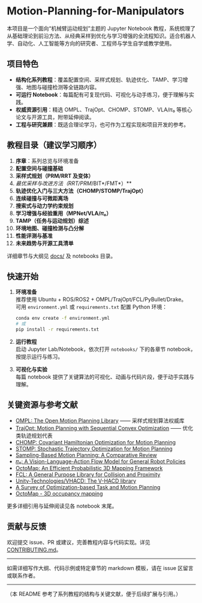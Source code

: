 # Motion-Planning-for-Manipulators

本项目是一个面向“机械臂运动规划”主题的 Jupyter Notebook 教程，系统梳理了从基础理论到前沿方法、从经典采样到优化与学习增强的全流程知识。适合机器人学、自动化、人工智能等方向的研究者、工程师与学生自学或教学使用。

## 项目特色

- **结构化系列教程**：覆盖配置空间、采样式规划、轨迹优化、TAMP、学习增强、地图与碰撞检测等全链路内容。
- **可运行 Notebook**：每篇配有可复现代码、可视化与动手练习，便于理解与实践。
- **权威资源引用**：精选 OMPL、TrajOpt、CHOMP、STOMP、VLA/𝜋₀ 等核心论文与开源工具，附带延伸阅读。
- **工程与研究兼顾**：既适合理论学习，也可作为工程实现和项目开发的参考。

## 教程目录（建议学习顺序）

1. **序章**：系列总览与环境准备
2. **配置空间与碰撞基础**
3. **采样式规划（PRM/RRT 及变体）**
4. **最优采样与改进方法（RRT*/PRM*/BIT*/FMT*）**
5. **轨迹优化入门与三大方法（CHOMP/STOMP/TrajOpt）**
6. **连续碰撞与可微距离场**
7. **搜索式与动力学约束规划**
8. **学习增强与经验重用（MPNet/VLA/𝜋₀）**
9. **TAMP（任务与运动规划）综述**
10. **环境地图、碰撞检测与凸分解**
11. **性能评测与基准**
12. **未来趋势与开源工具清单**

详细章节与大纲见 [docs/](docs/) 及 notebooks 目录。

## 快速开始

1. **环境准备**  
	推荐使用 Ubuntu + ROS/ROS2 + OMPL/TrajOpt/FCL/PyBullet/Drake。  
	可用 `environment.yml` 或 `requirements.txt` 配置 Python 环境：

	```bash
	conda env create -f environment.yml
	# 或
	pip install -r requirements.txt
	```

2. **运行教程**  
	启动 Jupyter Lab/Notebook，依次打开 `notebooks/` 下的各章节 notebook，按提示运行与练习。

3. **可视化与实验**  
	每篇 notebook 提供了关键算法的可视化、动画与代码片段，便于动手实践与理解。

## 关键资源与参考文献

- [OMPL: The Open Motion Planning Library](https://ompl.kavrakilab.org/?utm_source=chatgpt.com) —— 采样式规划算法权威库
- [TrajOpt: Motion Planning with Sequential Convex Optimization](https://rll.berkeley.edu/trajopt/ijrr/2013-IJRR-TRAJOPT.pdf?utm_source=chatgpt.com) —— 优化类轨迹规划代表
- [CHOMP: Covariant Hamiltonian Optimization for Motion Planning](https://www.ri.cmu.edu/pub_files/2013/5/CHOMP_IJRR.pdf?utm_source=chatgpt.com)
- [STOMP: Stochastic Trajectory Optimization for Motion Planning](https://ros.fei.edu.br/roswiki/attachments/Papers%282f%29ICRA2011_Kalakrishnan/kalakrishnan_icra2011.pdf?utm_source=chatgpt.com)
- [Sampling-Based Motion Planning: A Comparative Review](https://www.kavrakilab.org/publications/orthey2024-review-sampling.pdf?utm_source=chatgpt.com)
- [𝜋₀: A Vision-Language-Action Flow Model for General Robot Policies](https://arxiv.org/html/2410.24164v1?utm_source=chatgpt.com)
- [OctoMap: An Efficient Probabilistic 3D Mapping Framework](https://courses.cs.washington.edu/courses/cse571/16au/slides/hornung13auro.pdf?utm_source=chatgpt.com)
- [FCL: A General Purpose Library for Collision and Proximity](https://gamma.cs.unc.edu/FCL/fcl_docs/webpage/pdfs/fcl_icra2012.pdf?utm_source=chatgpt.com)
- [Unity-Technologies/VHACD: The V-HACD library](https://github.com/Unity-Technologies/VHACD?utm_source=chatgpt.com)
- [A Survey of Optimization-based Task and Motion Planning](https://arxiv.org/abs/2404.02817?utm_source=chatgpt.com)
- [OctoMap - 3D occupancy mapping](https://octomap.github.io/?utm_source=chatgpt.com)

更多详细引用与延伸阅读见各 notebook 末尾。

## 贡献与反馈

欢迎提交 issue、PR 或建议，完善教程内容与代码实现。详见 [CONTRIBUTING.md](CONTRIBUTING.md)。

---

如需详细写作大纲、代码示例或特定章节的 markdown 模板，请在 issue 区留言或联系作者。

---

（本 README 参考了系列教程的结构与关键文献，便于后续扩展与引用。）

